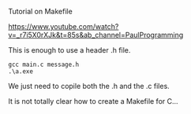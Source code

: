 Tutorial on Makefile

https://www.youtube.com/watch?v=_r7i5X0rXJk&t=85s&ab_channel=PaulProgramming

This is enough to use a header .h file.
```
gcc main.c message.h
.\a.exe
```
We just need to copile both the .h and the .c files.

It is not totally clear how to create a Makefile for C...